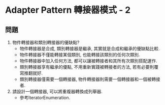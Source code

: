 # Adapter Pattern 轉接器模式 - 2

## 問題

1. 物件轉接器和類別轉接器的優缺點?
	* 物件轉接器是合成, 類別轉接器是繼承, 其實就是合成和繼承的優缺點比較.
	* 物件轉接器不僅能轉接某個類別, 也能轉接該類別的任何次類別.
	* 物件轉接器中加入任何方法, 都可以讓被轉接者和其所有次類別搭配運作.
	* 類別轉接器享有繼承的優點, 不用重新實踐被轉接者的方法, 若有必要則覆寫推翻就好.
	* 類別轉接器僅需要一個轉接器, 物件轉接器則需要一個轉接器和一個被轉接者. 
1. 請設計一個轉接器, 可以將重複器轉換成列舉器.
	* 參考IteratorEnumeration.
